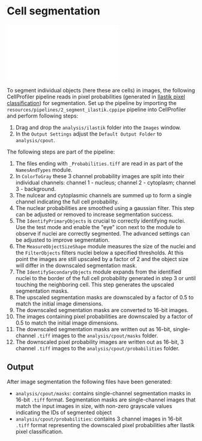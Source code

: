 # Cell segmentation

![prepro](img/segmentation.pdf)

To segment individual objects (here these are cells) in images, the following CellProfiler pipeline reads in pixel probabilities (generated in [Ilastik pixel classification](ilastik.md)) for segmentation.
Set up the pipeline by importing the `resources/pipelines/2_segment_ilastik.cppipe` pipeline into CellProfiler and perform following steps:

1. Drag and drop the `analysis/ilastik` folder into the `Images` window.
2. In the `Output Settings` adjust the `Default Output Folder` to `analysis/cpout`.  

The following steps are part of the pipeline:

1. The files ending with `_Probabilities.tiff` are read in as part of the `NamesAndTypes` module.
2. In `ColorToGray` these 3 channel probability images are split into their individual channels: channel 1 - nucleus; channel 2 - cytoplasm; channel 3 - background.  
3. The nulcear and cytoplasmic channels are summed up to form a single channel indicating the full cell probability.  
4. The nuclear probabilities are smoothed using a gaussian filter. This step can be adjusted or removed to increase segmentation success. 
5. The `IdentifyPrimaryObjects` is crucial to correctly identifying nuclei. Use the test mode and enable the "eye" icon next to the module to observe if nuclei are correctly segmented. The advanced settings can be adjusted to improve segmentation.  
6. The `MeasureObjectSizeShape` module measures the size of the nuclei and the `FilterObjects` filters nuclei below a specified thresholds. At this point the images are still upscaled by a factor of 2 and the object size will differ in the downscaled segmentation mask. 
7. The `IdentifySecondaryObjects` module expands from the identified nuclei to the border of the full cell probability generated in step 3 or until touching the neighboring cell. This step generates the upscaled segmentation masks.
8. The upscaled segmentation masks are downscaled by a factor of 0.5 to match the initial image dimensions. 
9. The downscaled segmentation masks are converted to 16-bit images. 
10. The images containing pixel probabilities are downscaled by a factor of 0.5 to match the initial image dimensions.
11. The downscaled segmentation masks are written out as 16-bit, single-channel `.tiff` images to the `analysis/cpout/masks` folder.
12. The downscaled pixel probability images are written out as 16-bit, 3 channel `.tiff` images to the `analysis/cpout/probabilities` folder.

## Output

After image segmentation the following files have been generated:

* `analysis/cpout/masks`: contains single-channel segmentation masks in 16-bit `.tiff` format. Segmentation masks are single-channel images that match the input images in size, with non-zero grayscale values indicating the IDs of segmented object 
* `analysis/cpout/probabilities`: contains 3 channel images in 16-bit `.tiff` format representing the downscaled pixel probabilities after Ilastik pixel classification.
